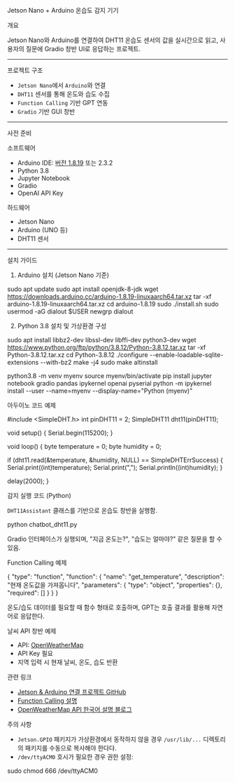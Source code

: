 Jetson Nano + Arduino 온습도 감지 기기

개요

Jetson Nano와 Arduino를 연결하여 DHT11 온습도 센서의 값을 실시간으로 읽고, 사용자의 질문에 Gradio 창반 UI로 응답하는 프로젝트.

---

프로젝트 구조

- `Jetson Nano`에서 `Arduino`와 연결
- `DHT11` 센서를 통해 온도와 습도 수집
- `Function Calling` 기반 GPT 연동
- `Gradio` 기반 GUI 창반

---

사전 준비

소프트웨어

- Arduino IDE: [버전 1.8.19](https://www.arduino.cc/en/software) 또는 2.3.2
- Python 3.8
- Jupyter Notebook
- Gradio
- OpenAI API Key

하드웨어

- Jetson Nano
- Arduino (UNO 등)
- DHT11 센서

---

설치 가이드

1. Arduino 설치 (Jetson Nano 기준)

sudo apt update
sudo apt install openjdk-8-jdk
wget https://downloads.arduino.cc/arduino-1.8.19-linuxaarch64.tar.xz
tar -xf arduino-1.8.19-linuxaarch64.tar.xz
cd arduino-1.8.19
sudo ./install.sh
sudo usermod -aG dialout $USER
newgrp dialout


2. Python 3.8 설치 및 가상환경 구성

sudo apt install libbz2-dev libssl-dev libffi-dev python3-dev
wget https://www.python.org/ftp/python/3.8.12/Python-3.8.12.tar.xz
tar -xf Python-3.8.12.tar.xz
cd Python-3.8.12
./configure --enable-loadable-sqlite-extensions --with-bz2
make -j4
sudo make altinstall

python3.8 -m venv myenv
source myenv/bin/activate
pip install jupyter notebook gradio pandas ipykernel openai pyserial
python -m ipykernel install --user --name=myenv --display-name="Python (myenv)"

아두이노 코드 예제

#include <SimpleDHT.h>
int pinDHT11 = 2;
SimpleDHT11 dht11(pinDHT11);

void setup() {
  Serial.begin(115200);
}

void loop() {
  byte temperature = 0;
  byte humidity = 0;

  if (dht11.read(&temperature, &humidity, NULL) == SimpleDHTErrSuccess) {
    Serial.print((int)temperature);
    Serial.print(",");
    Serial.println((int)humidity);
  }

  delay(2000);
}

감지 실행 코드 (Python)

`DHT11Assistant` 클래스를 기반으로 온습도 창반을 실행함.

python chatbot_dht11.py

Gradio 인터페이스가 실행되며, "지금 온도는?", "습도는 얼마야?" 같은 질문을 할 수 있음.

Function Calling 예제

{
  "type": "function",
  "function": {
    "name": "get_temperature",
    "description": "현재 온도값을 가져옵니다",
    "parameters": {
      "type": "object",
      "properties": {},
      "required": []
    }
  }
}

온도/습도 데이터를 필요할 때 함수 형태로 호출하며, GPT는 호출 결과를 활용해 자연어로 응답한다.


날씨 API 창반 예제

- API: [OpenWeatherMap](https://openweathermap.org/)
- API Key 필요
- 지역 입력 시 현재 날씨, 온도, 습도 반환



관련 링크

- [Jetson & Arduino 연결 프로젝트 GitHub](https://github.com/ralralra/jetson_DLI)
- [Function Calling 설명](https://platform.openai.com/docs/guides/function-calling)
- [OpenWeatherMap API 한국어 설명 블로그](https://icedhotchoco.tistory.com/entry/OpenWeatherMap-날씨-API)

주의 사항

- `Jetson.GPIO` 패키지가 가상환경에서 동작하지 않을 경우 `/usr/lib/...` 디렉토리의 패키지를 수동으로 복사해야 한다다.
- `/dev/ttyACM0` 호시가 필요한 경우 권한 설정:

sudo chmod 666 /dev/ttyACM0

